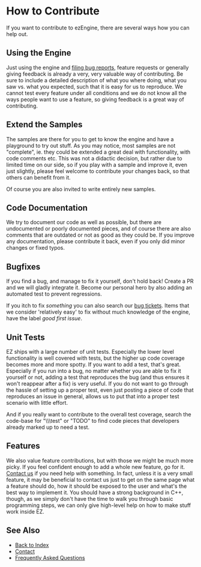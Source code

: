 # How to Contribute

If you want to contribute to ezEngine, there are several ways how you can help out.

## Using the Engine

Just using the engine and [filing bug reports](https://github.com/ezEngine/ezEngine/issues), feature requests or generally giving feedback is already a very, very valuable way of contributing. Be sure to include a detailed description of what you where doing, what you saw vs. what you expected, such that it is easy for us to reproduce. We cannot test every feature under all conditions and we do not know all the ways people want to use a feature, so giving feedback is a great way of contributing.

## Extend the Samples

The samples are there for you to get to know the engine and have a playground to try out stuff. As you may notice, most samples are not "complete", ie. they could be extended a great deal with functionality, with code comments etc. This was not a didactic decision, but rather due to limited time on our side, so if you play with a sample and improve it, even just slightly, please feel welcome to contribute your changes back, so that others can benefit from it.

Of course you are also invited to write entirely new samples.

## Code Documentation

We try to document our code as well as possible, but there are undocumented or poorly documented pieces, and of course there are also comments that are outdated or not as good as they could be. If you improve any documentation, please contribute it back, even if you only did minor changes or fixed typos.

## Bugfixes

If you find a bug, and manage to fix it yourself, don't hold back! Create a PR and we will gladly integrate it. Become our personal hero by also adding an automated test to prevent regressions.

If you itch to fix *something* you can also search our [bug tickets](https://github.com/ezEngine/ezEngine/issues). Items that we consider 'relatively easy' to fix without much knowledge of the engine, have the label *good first issue*.

## Unit Tests

EZ ships with a large number of unit tests. Especially the lower level functionality is well covered with tests, but the higher up code coverage becomes more and more spotty. If you want to add a test, that's great. Especially if you run into a bug, no matter whether you are able to fix it yourself or not, adding a test that reproduces the bug (and thus ensures it won't reappear after a fix) is very useful. If you do not want to go through the hassle of setting up a proper test, even just posting a piece of code that reproduces an issue in general, allows us to put that into a proper test scenario with little effort.

And if you really want to contribute to the overall test coverage, search the code-base for "\\\\\\test" or "TODO" to find code pieces that developers already marked up to need a test.

## Features

We also value feature contributions, but with those we might be much more picky. If you feel confident enough to add a whole new feature, go for it. [Contact us](contact.md) if you need help with something. In fact, unless it is a very small feature, it may be beneficial to contact us just to get on the same page what a feature should do, how it should be exposed to the user and what's the best way to implement it. You should have a strong background in C++, though, as we simply don't have the time to walk you through basic programming steps, we can only give high-level help on how to make stuff work inside EZ.

## See Also

* [Back to Index](../index.md)
* [Contact](contact.md)
* [Frequently Asked Questions](faq.md)
